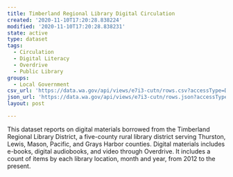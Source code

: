```yaml
---
title: Timberland Regional Library Digital Circulation
created: '2020-11-10T17:20:28.838224'
modified: '2020-11-10T17:20:28.838231'
state: active
type: dataset
tags:
  - Circulation
  - Digital Literacy
  - Overdrive
  - Public Library
groups:
  - Local Government
csv_url: 'https://data.wa.gov/api/views/e7i3-cutn/rows.csv?accessType=DOWNLOAD'
json_url: 'https://data.wa.gov/api/views/e7i3-cutn/rows.json?accessType=DOWNLOAD'
layout: post

---
```

This dataset reports on digital materials borrowed from the Timberland Regional Library District, a five-county rural library district serving Thurston, Lewis, Mason, Pacific, and Grays Harbor counties. Digital materials includes e-books, digital audiobooks, and video through Overdrive. It includes a count of items by each library location, month and year, from 2012 to the present.
